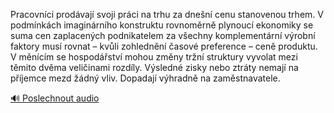 
Pracovníci prodávají svoji práci na trhu za dnešní cenu stanovenou trhem. V podmínkách imaginárního konstruktu rovnoměrně plynoucí ekonomiky se suma cen zaplacených podnikatelem za všechny komplementární výrobní faktory musí rovnat – kvůli zohlednění časové preference – ceně produktu. V měnícím se hospodářství mohou změny tržní struktury vyvolat mezi těmito dvěma veličinami rozdíly. Výsledné zisky nebo ztráty nemají na příjemce mezd žádný vliv. Dopadají výhradně na zaměstnavatele.

[🔊 Poslechnout audio](/data/7-paragraphs/audio/chapter_113/para_010-Pracovnci-prodvaj-svoji-prci-na-trhu-za-dnen.mp3)

